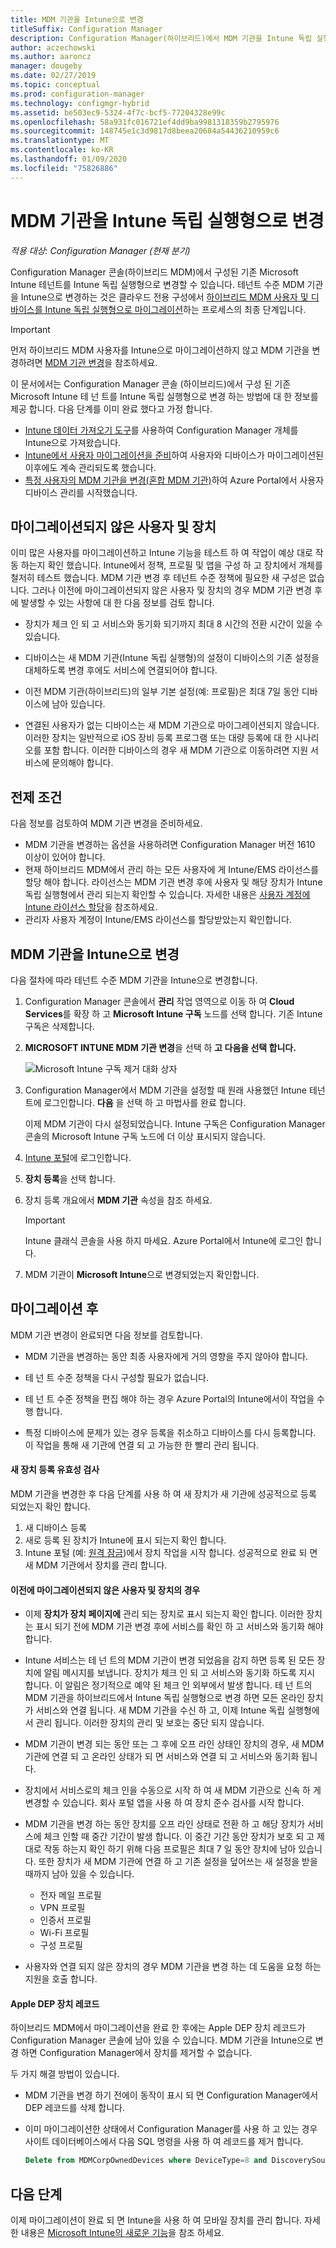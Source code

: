 ```yaml
---
title: MDM 기관을 Intune으로 변경
titleSuffix: Configuration Manager
description: Configuration Manager(하이브리드)에서 MDM 기관을 Intune 독립 실행형으로 변경하는 방법에 알아봅니다.
author: aczechowski
ms.author: aaroncz
manager: dougeby
ms.date: 02/27/2019
ms.topic: conceptual
ms.prod: configuration-manager
ms.technology: configmgr-hybrid
ms.assetid: be503ec9-5324-4f7c-bcf5-77204328e99c
ms.openlocfilehash: 58a931fc016721ef4dd9ba9981318359b2795976
ms.sourcegitcommit: 148745e1c3d9817d8beea20684a54436210959c6
ms.translationtype: MT
ms.contentlocale: ko-KR
ms.lasthandoff: 01/09/2020
ms.locfileid: "75826886"
---
```

# <a name="change-your-mdm-authority-to-intune-standalone"></a>MDM 기관을 Intune 독립 실행형으로 변경

*적용 대상: Configuration Manager (현재 분기)*    

Configuration Manager 콘솔(하이브리드 MDM)에서 구성된 기존 Microsoft Intune 테넌트를 Intune 독립 실행형으로 변경할 수 있습니다. 테넌트 수준 MDM 기관을 Intune으로 변경하는 것은 클라우드 전용 구성에서 [하이브리드 MDM 사용자 및 디바이스를 Intune 독립 실행형으로 마이그레이션](migrate-hybridmdm-to-intunesa.md)하는 프로세스의 최종 단계입니다.    

> [!Important]    
> 먼저 하이브리드 MDM 사용자를 Intune으로 마이그레이션하지 않고 MDM 기관을 변경하려면 [MDM 기관 변경](change-mdm-authority.md)을 참조하세요.

이 문서에서는 Configuration Manager 콘솔 (하이브리드)에서 구성 된 기존 Microsoft Intune 테 넌 트를 Intune 독립 실행형으로 변경 하는 방법에 대 한 정보를 제공 합니다. 다음 단계를 이미 완료 했다고 가정 합니다.
- [Intune 데이터 가져오기 도구](migrate-import-data.md)를 사용하여 Configuration Manager 개체를 Intune으로 가져왔습니다. 
- [Intune에서 사용자 마이그레이션을 준비](migrate-prepare-intune.md)하여 사용자와 디바이스가 마이그레이션된 이후에도 계속 관리되도록 했습니다.
- [특정 사용자의 MDM 기관을 변경(혼합 MDM 기관)](migrate-mixed-authority.md)하여 Azure Portal에서 사용자 디바이스 관리를 시작했습니다.


## <a name="users-and-devices-that-havent-been-migrated"></a>마이그레이션되지 않은 사용자 및 장치
이미 많은 사용자를 마이그레이션하고 Intune 기능을 테스트 하 여 작업이 예상 대로 작동 하는지 확인 했습니다. Intune에서 정책, 프로필 및 앱을 구성 하 고 장치에서 개체를 철저히 테스트 했습니다. MDM 기관 변경 후 테넌트 수준 정책에 필요한 새 구성은 없습니다. 그러나 이전에 마이그레이션되지 않은 사용자 및 장치의 경우 MDM 기관 변경 후에 발생할 수 있는 사항에 대 한 다음 정보를 검토 합니다.    

- 장치가 체크 인 되 고 서비스와 동기화 되기까지 최대 8 시간의 전환 시간이 있을 수 있습니다.  

- 디바이스는 새 MDM 기관(Intune 독립 실행형)의 설정이 디바이스의 기존 설정을 대체하도록 변경 후에도 서비스에 연결되어야 합니다.  

- 이전 MDM 기관(하이브리드)의 일부 기본 설정(예: 프로필)은 최대 7일 동안 디바이스에 남아 있습니다.  

- 연결된 사용자가 없는 디바이스는 새 MDM 기관으로 마이그레이션되지 않습니다. 이러한 장치는 일반적으로 iOS 장비 등록 프로그램 또는 대량 등록에 대 한 시나리오를 포함 합니다. 이러한 디바이스의 경우 새 MDM 기관으로 이동하려면 지원 서비스에 문의해야 합니다.



## <a name="prerequisites"></a>전제 조건
다음 정보를 검토하여 MDM 기관 변경을 준비하세요.
- MDM 기관을 변경하는 옵션을 사용하려면 Configuration Manager 버전 1610 이상이 있어야 합니다.
- 현재 하이브리드 MDM에서 관리 하는 모든 사용자에 게 Intune/EMS 라이선스를 할당 해야 합니다. 라이선스는 MDM 기관 변경 후에 사용자 및 해당 장치가 Intune 독립 실행형에서 관리 되는지 확인할 수 있습니다. 자세한 내용은 [사용자 계정에 Intune 라이선스 할당](https://docs.microsoft.com/intune/get-started/start-with-a-paid-subscription-to-microsoft-intune-step-4)을 참조하세요.
- 관리자 사용자 계정이 Intune/EMS 라이선스를 할당받았는지 확인합니다.

## <a name="change-the-mdm-authority-to-intune"></a>MDM 기관을 Intune으로 변경
다음 절차에 따라 테넌트 수준 MDM 기관을 Intune으로 변경합니다.

1. Configuration Manager 콘솔에서 **관리** 작업 영역으로 이동 하 여 **Cloud Services**를 확장 하 고 **Microsoft Intune 구독** 노드를 선택 합니다. 기존 Intune 구독은 삭제합니다.  

2. **MICROSOFT INTUNE MDM 기관 변경**을 선택 하 **고 다음을 선택 합니다.**

    ![Microsoft Intune 구독 제거 대화 상자](media/mdm-change-delete-subscription.png)  

3. Configuration Manager에서 MDM 기관을 설정할 때 원래 사용했던 Intune 테넌트에 로그인합니다. **다음** 을 선택 하 고 마법사를 완료 합니다.

    이제 MDM 기관이 다시 설정되었습니다. Intune 구독은 Configuration Manager 콘솔의 Microsoft Intune 구독 노드에 더 이상 표시되지 않습니다.  

4. [Intune 포털](https://aka.ms/IntunePortal)에 로그인합니다.

5. **장치 등록**을 선택 합니다.  

6. 장치 등록 개요에서 **MDM 기관** 속성을 참조 하세요.

   > [!Important]    
   > Intune 클래식 콘솔을 사용 하지 마세요. Azure Portal에서 Intune에 로그인 합니다.  

7. MDM 기관이 **Microsoft Intune**으로 변경되었는지 확인합니다. 



## <a name="after-migration"></a>마이그레이션 후

MDM 기관 변경이 완료되면 다음 정보를 검토합니다.

- MDM 기관을 변경하는 동안 최종 사용자에게 거의 영향을 주지 않아야 합니다.  

- 테 넌 트 수준 정책을 다시 구성할 필요가 없습니다.  

- 테 넌 트 수준 정책을 편집 해야 하는 경우 Azure Portal의 Intune에서이 작업을 수행 합니다.  

- 특정 디바이스에 문제가 있는 경우 등록을 취소하고 디바이스를 다시 등록합니다. 이 작업을 통해 새 기관에 연결 되 고 가능한 한 빨리 관리 됩니다.


#### <a name="validate-new-device-enrollment"></a>새 장치 등록 유효성 검사
MDM 기관을 변경한 후 다음 단계를 사용 하 여 새 장치가 새 기관에 성공적으로 등록 되었는지 확인 합니다.   
1. 새 디바이스 등록
2. 새로 등록 된 장치가 Intune에 표시 되는지 확인 합니다.
3. Intune 포털 (예: [원격 잠금](https://docs.microsoft.com/intune/device-remote-lock))에서 장치 작업을 시작 합니다. 성공적으로 완료 되 면 새 MDM 기관에서 장치를 관리 합니다.


#### <a name="for-users-and-devices-that-you-havent-previously-migrated"></a>이전에 마이그레이션되지 않은 사용자 및 장치의 경우

- 이제 **장치가 장치 페이지에** 관리 되는 장치로 표시 되는지 확인 합니다. 이러한 장치는 표시 되기 전에 MDM 기관 변경 후에 서비스를 확인 하 고 서비스와 동기화 해야 합니다. 

- Intune 서비스는 테 넌 트의 MDM 기관이 변경 되었음을 감지 하면 등록 된 모든 장치에 알림 메시지를 보냅니다. 장치가 체크 인 되 고 서비스와 동기화 하도록 지시 합니다. 이 알림은 정기적으로 예약 된 체크 인 외부에서 발생 합니다. 테 넌 트의 MDM 기관을 하이브리드에서 Intune 독립 실행형으로 변경 하면 모든 온라인 장치가 서비스와 연결 됩니다. 새 MDM 기관을 수신 하 고, 이제 Intune 독립 실행형에서 관리 됩니다. 이러한 장치의 관리 및 보호는 중단 되지 않습니다.

- MDM 기관이 변경 되는 동안 또는 그 후에 오프 라인 상태인 장치의 경우, 새 MDM 기관에 연결 되 고 온라인 상태가 되 면 서비스와 연결 되 고 서비스와 동기화 됩니다.  

- 장치에서 서비스로의 체크 인을 수동으로 시작 하 여 새 MDM 기관으로 신속 하 게 변경할 수 있습니다. 회사 포털 앱을 사용 하 여 장치 준수 검사를 시작 합니다.

- MDM 기관을 변경 하는 동안 장치를 오프 라인 상태로 전환 하 고 해당 장치가 서비스에 체크 인할 때 중간 기간이 발생 합니다. 이 중간 기간 동안 장치가 보호 되 고 제대로 작동 하는지 확인 하기 위해 다음 프로필은 최대 7 일 동안 장치에 남아 있습니다. 또한 장치가 새 MDM 기관에 연결 하 고 기존 설정을 덮어쓰는 새 설정을 받을 때까지 남아 있을 수 있습니다.
    - 전자 메일 프로필
    - VPN 프로필
    - 인증서 프로필
    - Wi-Fi 프로필
    - 구성 프로필

- 사용자와 연결 되지 않은 장치의 경우 MDM 기관을 변경 하는 데 도움을 요청 하는 지원을 호출 합니다. 

#### <a name="bkmk-ki-dep"></a>Apple DEP 장치 레코드
<!--ICM 105091970-->
하이브리드 MDM에서 마이그레이션을 완료 한 후에는 Apple DEP 장치 레코드가 Configuration Manager 콘솔에 남아 있을 수 있습니다. MDM 기관을 Intune으로 변경 하면 Configuration Manager에서 장치를 제거할 수 없습니다. 

두 가지 해결 방법이 있습니다.

- MDM 기관을 변경 하기 전에이 동작이 표시 되 면 Configuration Manager에서 DEP 레코드를 삭제 합니다.  

- 이미 마이그레이션한 상태에서 Configuration Manager를 사용 하 고 있는 경우 사이트 데이터베이스에서 다음 SQL 명령을 사용 하 여 레코드를 제거 합니다.  

    ```SQL
    Delete from MDMCorpOwnedDevices where DeviceType=8 and DiscoverySources=4
    ```



## <a name="next-steps"></a>다음 단계

이제 마이그레이션이 완료 되 면 Intune을 사용 하 여 모바일 장치를 관리 합니다. 자세한 내용은 [Microsoft Intune의 새로운 기능](https://docs.microsoft.com/intune/whats-new)을 참조 하세요.

